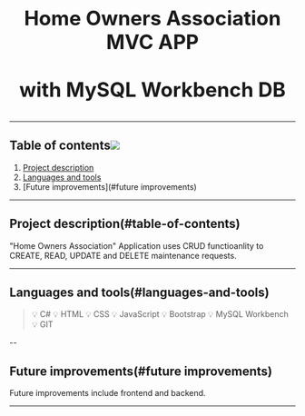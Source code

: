 
<h1 align="center" style="display: block; font-size: 2.5em; font-weight: bold; margin-block-start: 1em; margin-block-end: 1em;">
  <br><br><strong>Home Owners Association MVC APP</strong>
  <br><br><strong>with MySQL Workbench DB</strong>
</h1>


---

## Table of contents[![](./docs/img/pin.svg)](#table-of-contents)
1. [Project description](#project-description)
2. [Languages and tools](#languages-and-tools)
3. [Future improvements](#future improvements)

---

## Project description(#table-of-contents)

"Home Owners Association" Application uses CRUD functioanlity to CREATE, READ, UPDATE and DELETE maintenance requests.

---

## Languages and tools(#languages-and-tools)

> 💡 C#
> 💡 HTML
> 💡 CSS
> 💡 JavaScript
> 💡 Bootstrap
> 💡 MySQL Workbench
> 💡 GIT


--

## Future improvements(#future improvements)

Future improvements include frontend and backend.

---

